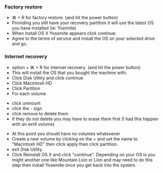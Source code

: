 ### Factory restore

* ⌘  + R for factory restore. (and hit the power button)
* Providing you still have your recovery partition it will use the latest OS you have installed (ie: Yosimite)
* When install OS X Yosemite appears click continue.
* Agree to the terms of service and install the OS on your selected drive and go.

### Internet recovery

 * option + ⌘  + R for internet recovery. (and hit the power button)
 * This will install the OS that you bought the machine with.
 * Click Disk Utility and click continue
 * Click Macintosh HD
 * Click Partition
 * For each volume
 - click unmount
 - click the - sign 
 - click remove to delete them.
 - if they do not delete you may have to erase them first (I had this happen with an ext4 volume)
 * At this point you should have no volumes whatsoever 
 * Create a new volume by clicking on the + and set the name to "Macintosh HD" then click apply then click partition.
 * exit Disk Utility
 * Click Reinstall OS X and click "continue". Depending on your OS is you might another one like Mountain Lion or Lion and may need to do this step
 then install Yosemite once you get back into the system.
